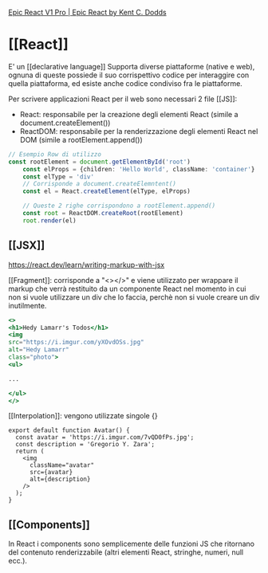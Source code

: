 [Epic React V1 Pro | Epic React by Kent C. Dodds](https://www.epicreact.dev/products/epic-react-pro-v1)

# [[React]]
E' un [[declarative language]]
Supporta diverse piattaforme (native e web), ognuna di queste possiede il suo corrispettivo codice per interaggire con quella piattaforma, ed esiste anche codice condiviso fra le piattaforme.

Per scrivere applicazioni React per il web sono necessari 2 file [[JS]]:
- React: responsabile per la creazione degli elementi React (simile a document.createElement())
- ReactDOM: responsabile per la renderizzazione degli elementi React nel DOM (simile a rootElement.append())
```typescript
// Esempio Row di utilizzo
const rootElement = document.getElementById('root')
    const elProps = {children: 'Hello World', className: 'container'}
    const elType = 'div'
    // Corrisponde a document.createElemntent()
    const el = React.createElement(elType, elProps)

	// Queste 2 righe corrispondono a rootElement.append() 
    const root = ReactDOM.createRoot(rootElement)
    root.render(el)
```

## [[JSX]]
https://react.dev/learn/writing-markup-with-jsx

[[Fragment]]: corrisponde a "<></>" e viene utilizzato per wrappare il markup che verrà restituito da un componente React nel momento in cui non si vuole utilizzare un div che lo faccia, perchè non si vuole creare un div inutilmente.

```jsx
<>  
<h1>Hedy Lamarr's Todos</h1>  
<img  
src="https://i.imgur.com/yXOvdOSs.jpg"  
alt="Hedy Lamarr"  
class="photo">  
<ul>  

...  

</ul>  
</>
```

[[Interpolation]]: vengono utilizzate singole {}

```JSX
export default function Avatar() {
  const avatar = 'https://i.imgur.com/7vQD0fPs.jpg';
  const description = 'Gregorio Y. Zara';
  return (
    <img
      className="avatar"
      src={avatar}
      alt={description}
    />
  );
}
```

## [[Components]]

In React i components sono semplicemente delle funzioni JS che ritornano del contenuto renderizzabile (altri elementi React, stringhe, numeri, null ecc.).

